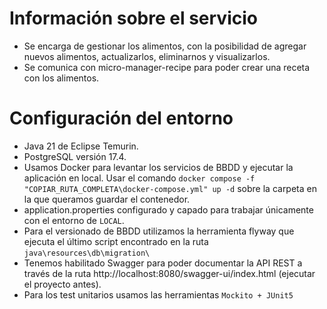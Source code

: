 # Información sobre el servicio
- Se encarga de gestionar los alimentos, con la posibilidad de agregar nuevos alimentos, actualizarlos, eliminarnos y visualizarlos.
- Se comunica con micro-manager-recipe para poder crear una receta con los alimentos.

# Configuración del entorno
- Java 21 de Eclipse Temurin.
- PostgreSQL versión 17.4.
- Usamos Docker para levantar los servicios de BBDD y ejecutar la aplicación en local. Usar el comando ````docker compose -f "COPIAR_RUTA_COMPLETA\docker-compose.yml" up -d```` sobre la carpeta en la que queramos guardar el contenedor.
- application.properties configurado y capado para trabajar únicamente con el entorno de ````LOCAL````.
- Para el versionado de BBDD utilizamos la herramienta flyway que ejecuta el último script encontrado en la ruta ````java\resources\db\migration\````
- Tenemos habilitado Swagger para poder documentar la API REST a través de la ruta http://localhost:8080/swagger-ui/index.html (ejecutar el proyecto antes).
- Para los test unitarios usamos las herramientas ````Mockito + JUnit5````